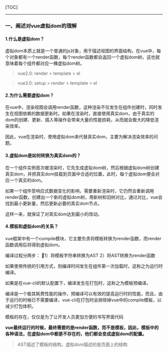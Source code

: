 [TOC]

---

### 一、阐述对vue虚拟dom的理解

#### 1.什么是虚拟dom？

虚拟dom本质上就是一个普通的js对象，用于描述视图的界面结构，在vue中，每个对象都有一个render函数，每个render函数都会返回一个虚拟dom树，这也就意味着每个组件都对应一棵虚拟dom树。

> vue2.0: render > template > el

> vue3.0: setup > render > template > el

#### 2.为什么需要虚拟dom？

在vue中，渲染视图会调用render函数，这种渲染不仅发生在组件创建时，同时发生在视图依赖的数据更新时。如果在渲染时，直接使用真实dom，由于真实的dom的创建、更新、插入等操作会带来大量的性能损耗，从而就会极大的降低渲染效率。

因此，vue在渲染时，使用虚拟dom来代替真实dom，主要为解决渲染效率的问题。

#### 3.虚拟dom是如何转换为真实dom的？

在一个组件实例首次被渲染时，它先生成虚拟dom树，然后根据虚拟dom树创建真实dom，并把真实dom挂载到页面中合适的位置，此时，每个虚拟dom便会对应一个真实的dom。

如果一个组件受响应式数据变化的影响，需要重新渲染时，它仍然会重新调用render函数，创建出一个新的虚拟dom树，用新树和旧树对比，通过对比，vue会找到最小更新量，然后更新必要的真实dom节点。

这样一来，就保证了对真实dom达到最小的改动。

#### 4.模板和虚拟dom的关系？

vue框架中有一个compile模块，它主要负责将模板转换为render函数，而render函数调用后将得到虚拟dom。

编译过程分两步：
1）将模板字符串转换为AST
2）将AST转换为render函数

如果使用传统的引用方式，则编译时间发生在组件第一次加载时，这称之为运行时编译。

如果是在vue-cli的默认配置下，编译发生在打包时，这称之为模板预编译。

编译是一个极其耗费性能的操作，预编译可以有效的提高运行时的性能，而且，由于运行的时候已不需要编译，vue-cli在打包时会排除掉vue中的compile模板，以减少打包体积。

模板的存在，仅仅是为了让开发人员更加方便的书写界面代码

**vue最终运行的时候，最终需要的是render函数，而不是模板，因此，模板中的各种语法，在虚拟dom中都是不存在的，他们都会变成虚拟dom的配置。**

> AST描述了模板的结构，虚拟dom描述的是页面上的结构
